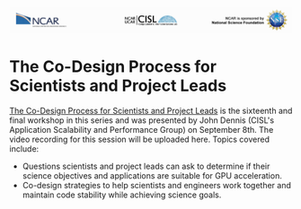 ![NCAR UCAR Logo](../NCAR_CISL_NSF_banner.jpeg)
# The Co-Design Process for Scientists and Project Leads

[The Co-Design Process for Scientists and Project Leads](16_CoDesign.pdf) is the sixteenth and final workshop in this series and was presented by John Dennis (CISL's Application Scalability and Performance Group) on September 8th. The video recording for this session will be uploaded here. Topics covered include:

* Questions scientists and project leads can ask to determine if their science objectives and applications are suitable for GPU acceleration.
* Co-design strategies to help scientists and engineers work together and maintain code stability while achieving science goals.
